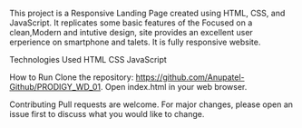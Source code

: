 This project is a Responsive Landing Page created using HTML, CSS, and JavaScript. It replicates some basic features of the Focused on a clean,Modern and intutive design,
site provides an excellent user erperience on smartphone and talets. It is fully responsive website.

Technologies Used HTML CSS JavaScript

How to Run Clone the repository: https://github.com/Anupatel-Github/PRODIGY_WD_01. Open index.html in your web browser.

Contributing Pull requests are welcome. For major changes, please open an issue first to discuss what you would like to change.

